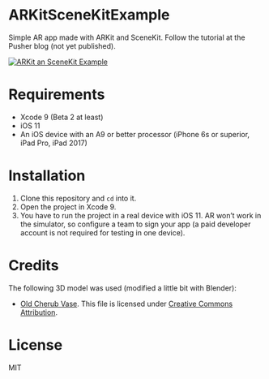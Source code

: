 # ARKitSceneKitExample
Simple AR app made with ARKit and SceneKit. Follow the tutorial at the Pusher blog (not yet published).

[![ARKit an SceneKit Example](https://img.youtube.com/vi/wc3lzPvTQfY/0.jpg)](http://www.youtube.com/watch?v=wc3lzPvTQfY)


# Requirements

- Xcode 9 (Beta 2 at least)
- iOS 11
- An iOS device with an A9 or better processor (iPhone 6s or superior, iPad Pro, iPad 2017)

# Installation
1. Clone this repository and `cd` into it.
2. Open the project in Xcode 9.
4. You have to run the project in a real device with iOS 11. AR won’t work in the simulator, so configure a team to sign your app (a paid developer account is not required for testing in one device).

# Credits
The following 3D model was used (modified a little bit with Blender):
- [Old Cherub Vase](https://sketchfab.com/models/8c1daf56753d46a0844f7f6385cab7a6). This file is licensed under [Creative Commons Attribution](https://creativecommons.org/licenses/by/4.0/).


# License
MIT

